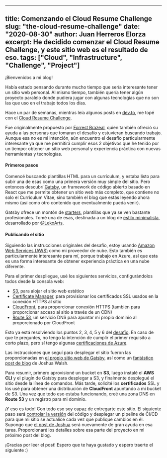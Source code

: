 
---
title: Comenzando el Cloud Resume Challenge
slug: "the-cloud-resume-challenge"
date: "2020-08-30"
author: Juan Herreros Elorza
excerpt: He decidido comenzar el Cloud Resume Challenge, y este sitio web es el resultado de eso.
tags: ["Cloud", "Infrastructure", "Challenge", "Project"]
---

¡Bienvenidos a mi blog!

Había estado pensando durante mucho tiempo que sería interesante tener un sitio web personal. Al mismo tiempo, también quería tener algún proyecto paralelo donde pudiera jugar con algunas tecnologías que no son las que uso en el trabajo todos los días.

Hace un par de semanas, mientras leía algunos posts en [dev.to](http://dev.to), me topé con el [Cloud Resume Challenge](https://cloudresumechallenge.dev/instructions/).

Fue originalmente propuesto por [Forrest Brazeal](https://forrestbrazeal.com/), quien también ofreció su ayuda a las personas que tomaran el desafío y estuvieran buscando trabajo. Aunque esa no es mi intención, aún encuentro el desafío particularmente interesante ya que me permitirá cumplir esos 2 objetivos que he tenido por un tiempo: obtener un sitio web personal y experiencia práctica con nuevas herramientas y tecnologías.

#### Primeros pasos

Comencé buscando plantillas HTML para un currículum, y estaba listo para subir una de esas como una primera versión muy simple del sitio. Pero entonces descubrí [Gatsby](https://www.gatsbyjs.com/), un framework de código abierto basado en React que me permite obtener un sitio web más completo, que contiene no solo el Currículum Vitae, sino también el blog que estás leyendo ahora mismo (así como otro contenido que eventualmente pueda venir).

Gatsby ofrece un montón de [starters](https://www.gatsbyjs.com/starters/?v=2), plantillas que ya se ven bastante profesionales. Tomé una de esas, destinada a un blog de [estilo minimalista](https://www.gatsbyjs.com/starters/LekoArts/gatsby-starter-minimal-blog/), desarrollado por [@LekoArts](https://github.com/LekoArts).

#### Publicando el sitio

Siguiendo las instrucciones originales del desafío, estoy usando [Amazon Web Services (AWS)](https://aws.amazon.com/) como mi proveedor de nube.
Esto también es particularmente interesante para mí, porque trabajo en Azure, así que esta es una forma interesante de obtener experiencia práctica en una nube diferente.

Para el primer despliegue, usé los siguientes servicios, configurándolos todos desde la consola web:

- [S3](https://aws.amazon.com/s3/), para alojar el sitio web estático
- [Certificate Manager](https://aws.amazon.com/certificate-manager/), para provisionar los certificados SSL usados en la conexión HTTPS al sitio
- [CloudFront](https://aws.amazon.com/cloudfront/), para proporcionar conexión HTTPS (también para proporcionar acceso al sitio a través de un CDN)
- [Route 53](https://aws.amazon.com/route53/), un servicio DNS para apuntar mi propio dominio al proporcionado por CloudFront

Esto ya está resolviendo los puntos 2, 3, 4, 5 y 6 del [desafío](https://cloudresumechallenge.dev/instructions/). En caso de que te preguntes, no tengo la intención de cumplir el primer requisito a corto plazo, pero sí tengo algunas [certificaciones de Azure](https://www.youracclaim.com/users/juan-herreros-elorza/badges).

Las instrucciones que seguí para desplegar el sitio fueron las proporcionadas en [el propio sitio web de Gatsby](https://www.gatsbyjs.com/docs/deploying-to-s3-cloudfront/), así como un [fantástico post de blog](https://blog.joshwalsh.me/aws-gatsby/) de Joshua Walsh.

Para resumir, primero aprovisioné un bucket en **S3**, luego instalé el **AWS CLI** y el plugin de Gatsby para desplegar a S3, y finalmente desplegué el sitio desde la línea de comandos. Más tarde, solicité los **certificados** SSL y los usé para obtener una distribución de **CloudFront** apuntando a mi bucket de S3. Una vez que todo eso estaba funcionando, creé una zona DNS en **Route 53** y un registro para mi dominio.

¡Y eso es todo! Con todo eso soy capaz de entregarte este sitio. El siguiente paso será [controlar la versión](https://git-scm.com/book/en/v2/Getting-Started-About-Version-Control) del código y desplegar un pipeline de CI/CD para que mi sitio se actualice cada vez que publique cambios en él. Supongo que [el post de Joshua](https://blog.joshwalsh.me/aws-gatsby/) será nuevamente de gran ayuda en esa tarea.
Proporcionaré los detalles sobre esa parte del proyecto en mi próximo post del blog.

¡Gracias por leer el post! Espero que te haya gustado y espero traerte el siguiente :)
